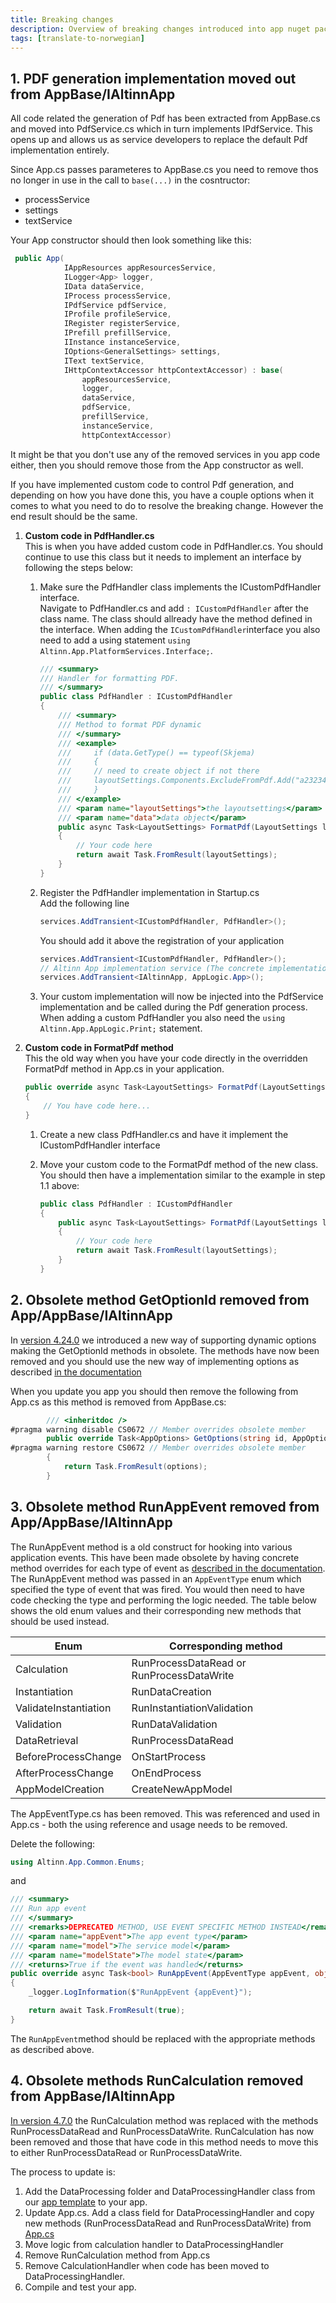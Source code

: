 ```yaml
---
title: Breaking changes
description: Overview of breaking changes introduced into app nuget packages in v5.0.0.
tags: [translate-to-norwegian]
---
```


## 1. PDF generation implementation moved out from AppBase/IAltinnApp
All code related the generation of Pdf has been extracted from AppBase.cs and moved into PdfService.cs which in turn implements IPdfService. This opens up and allows us as service developers to replace the default Pdf implementation entirely.

Since App.cs passes parameteres to AppBase.cs you need to remove thos no longer in use in the call to `base(...)` in the cosntructor:
* processService
* settings
* textService
  
Your App constructor should then look something like this:

```csharp
 public App(
            IAppResources appResourcesService,
            ILogger<App> logger,
            IData dataService,
            IProcess processService,
            IPdfService pdfService,
            IProfile profileService,
            IRegister registerService,
            IPrefill prefillService,
            IInstance instanceService,
            IOptions<GeneralSettings> settings,
            IText textService,
            IHttpContextAccessor httpContextAccessor) : base(
                appResourcesService,
                logger,
                dataService,
                pdfService,
                prefillService,
                instanceService,
                httpContextAccessor)
```
It might be that you don't use any of the removed services in you app code either, then you should remove those from the App constructor as well.


If you have implemented custom code to control Pdf generation, and depending on how you have done this, you have a couple options when it comes to what you need to do to resolve the breaking change. However the end result should be the same.

1. **Custom code in PdfHandler.cs**  
   This is when you have added custom code in PdfHandler.cs. You should continue to use this class but it needs to implement an interface by following the steps below:

   1. Make sure the PdfHandler class implements the ICustomPdfHandler interface.  
    Navigate to PdfHandler.cs and add `: ICustomPdfHandler` after the class name. The class should allready have the method defined in the interface.
    When adding the `ICustomPdfHandler`interface you also need to add a using statement `using Altinn.App.PlatformServices.Interface;`.

        ```csharp
        /// <summary>
        /// Handler for formatting PDF.
        /// </summary>
        public class PdfHandler : ICustomPdfHandler
        {
            /// <summary>
            /// Method to format PDF dynamic
            /// </summary>
            /// <example>
            ///     if (data.GetType() == typeof(Skjema)
            ///     {
            ///     // need to create object if not there
            ///     layoutSettings.Components.ExcludeFromPdf.Add("a23234234");
            ///     }
            /// </example>
            /// <param name="layoutSettings">the layoutsettings</param>
            /// <param name="data">data object</param>
            public async Task<LayoutSettings> FormatPdf(LayoutSettings layoutSettings, object data)
            {
                // Your code here
                return await Task.FromResult(layoutSettings);
            }
        }
        ```
    1. Register the PdfHandler implementation in Startup.cs  
        Add the following line
        ```csharp
        services.AddTransient<ICustomPdfHandler, PdfHandler>();
        ```
        You should add it above the registration of your application
        ```csharp
        services.AddTransient<ICustomPdfHandler, PdfHandler>();
        // Altinn App implementation service (The concrete implementation of logic from Application repository)
        services.AddTransient<IAltinnApp, AppLogic.App>();
        ```

    2. Your custom implementation will now be injected into the PdfService implementation and be called during the Pdf generation process.
       When adding a custom PdfHandler you also need the `using Altinn.App.AppLogic.Print;` statement.

2. **Custom code in FormatPdf method**  
  This the old way when you have your code directly in the overridden FormatPdf method in App.cs in your application.

    ```csharp
    public override async Task<LayoutSettings> FormatPdf(LayoutSettings layoutSettings, object data)
    {
        // You have code here...
    }
    ```
    1. Create a new class PdfHandler.cs and have it implement the ICustomPdfHandler interface
    2. Move your custom code to the FormatPdf method of the new class. You should then have a implementation similar to the example in step 1.1 above:

    
        ```csharp
        public class PdfHandler : ICustomPdfHandler
        {
            public async Task<LayoutSettings> FormatPdf(LayoutSettings layoutSettings, object data)
            {
                // Your code here
                return await Task.FromResult(layoutSettings);
            }
        }
        ```

## 2. Obsolete method GetOptionId removed from App/AppBase/IAltinnApp
In [version 4.24.0](../../v4/whats-new/) we introduced a new way of supporting dynamic options making the GetOptionId methods in obsolete. The methods have now been removed and you should use the new way of implementing options as described [in the documentation](../../../../../app/development/data/options/)

When you update you app you should then remove the following from App.cs as this method is removed from AppBase.cs:
```csharp
        /// <inheritdoc />
#pragma warning disable CS0672 // Member overrides obsolete member
        public override Task<AppOptions> GetOptions(string id, AppOptions options)
#pragma warning restore CS0672 // Member overrides obsolete member
        {
            return Task.FromResult(options);
        }
```

## 3. Obsolete method RunAppEvent removed from App/AppBase/IAltinnApp
The RunAppEvent method is a old construct for hooking into various application events. This have been made obsolete by having concrete method overrides for each type of event as [described in the documentation](/app-template/architecture/app-backend/applogic-events/). The RunAppEvent method was passed in an `AppEventType` enum which specified the type of event that was fired. You would then need to have code checking the type and performing the logic needed. The table below shows the old enum values and their corresponding new methods that should be used instead.

| Enum                      |Corresponding method                       |
| ---                       | ---                                       |
| Calculation               | RunProcessDataRead or RunProcessDataWrite |
| Instantiation             | RunDataCreation                           |
| ValidateInstantiation     | RunInstantiationValidation                |
| Validation                | RunDataValidation                         |
| DataRetrieval             | RunProcessDataRead                        |
| BeforeProcessChange       | OnStartProcess                            |
| AfterProcessChange        | OnEndProcess                              |
| AppModelCreation          | CreateNewAppModel                         |

The AppEventType.cs has been removed. This was referenced and used in App.cs - both the using reference and usage needs to be removed.

Delete the following:
```csharp
using Altinn.App.Common.Enums;
```
and  

```csharp
/// <summary>
/// Run app event
/// </summary>
/// <remarks>DEPRECATED METHOD, USE EVENT SPECIFIC METHOD INSTEAD</remarks>
/// <param name="appEvent">The app event type</param>
/// <param name="model">The service model</param>
/// <param name="modelState">The model state</param>
/// <returns>True if the event was handled</returns>
public override async Task<bool> RunAppEvent(AppEventType appEvent, object model, ModelStateDictionary modelState = null)
{
    _logger.LogInformation($"RunAppEvent {appEvent}");

    return await Task.FromResult(true);
}
```
The `RunAppEvent`method should be replaced with the appropriate methods as described above.

## 4. Obsolete methods RunCalculation removed from AppBase/IAltinnApp
[In version 4.7.0](/nb/app/community/changelog/app-nuget/) the RunCalculation method was replaced with the methods RunProcessDataRead and RunProcessDataWrite. RunCalculation has now been removed and those that have code in this method needs to move this to either RunProcessDataRead or RunProcessDataWrite.

The process to update is:

1. Add the DataProcessing folder and DataProcessingHandler class from our [app template](https://github.com/Altinn/app-template-dotnet/blob/e600e19/src/App/logic/DataProcessing/DataProcessingHandler.cs) to your app.
2. Update App.cs. Add a class field for DataProcessingHandler and copy new methods (RunProcessDataRead and RunProcessDataWrite) from [App.cs](https://github.com/Altinn/app-template-dotnet/blob/e600e19/src/App/logic/App.cs)
3. Move logic from calculation handler to DataProcessingHandler
4. Remove RunCalculation method from App.cs
5. Remove CalculationHandler when code has been moved to DataProcessingHandler.
6. Compile and test your app. 
